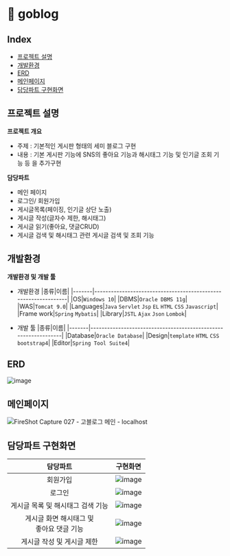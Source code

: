 # 📖 goblog
## Index
  - [프로젝트 설명](#프로젝트-설명) 
  - [개발환경](#개발환경)
  - [ERD](#ERD)
  - [메인페이지](#메인페이지)
  - [담당파트 구현화면](#담당파트-구현화면)
  
## 프로젝트 설명
**프로젝트 개요**
- 주제 : 기본적인 게시판 형태의 세미 블로그 구현
- 내용 : 기본 게시판 기능에 SNS의 좋아요 기능과 해시태그 기능 및 인기글 조회 기능 등 을 추가구현

**담당파트**
- 메인 페이지 
- 로그인/ 회원가입
- 게시글목록(페이징, 인기글 상단 노출)
- 게시글 작성(글자수 제한, 해시태그)
- 게시글 읽기(좋아요, 댓글CRUD)
- 게시글 검색 및 해시태그 관련 게시글 검색 및 조회 기능

## 개발환경
**개발환경 및 개발 툴**
- 개발환경
    |종류|이름|
    |-------|----------------------------------------------------------------|
    |OS|`Windows 10`|
    |DBMS|`Oracle DBMS 11g`|
    |WAS|`Tomcat 9.0`|
    |Languages|`Java` `Servlet` `Jsp` `EL` `HTML` `CSS` `Javascript`|
    |Frame work|`Spring` `Mybatis`|
    |Library|`JSTL` `Ajax` `Json` `Lombok`|
    
- 개발 툴
    |종류|이름|
    |-------|----------------------------------------------------------------|
    |Database|`Oracle Database`|
    |Design|`template` `HTML` `CSS` `bootstrap4`|
    |Editor|`Spring Tool Suite4`|
## ERD

![image](https://user-images.githubusercontent.com/62005139/132192342-4e8b3f13-55d8-4c0f-a896-dea04fa26cfa.png)


## 메인페이지

![FireShot Capture 027 -  고블로그 메인  - localhost](https://user-images.githubusercontent.com/62005139/132193443-f55a0a20-eda0-4776-9b0a-2d9eadecb969.png)

## 담당파트 구현화면

|담당파트| 구현화면 |
|:-------------:|:--------:|
|회원가입|![image](https://user-images.githubusercontent.com/62005139/132193155-9b090b05-03fa-4191-8f7e-a97e4026bd2e.png)|
|로그인|![image](https://user-images.githubusercontent.com/62005139/132193121-269c23ab-378b-44c5-b5a8-6a631d729525.png)|
|게시글 목록 및 해시태그 검색 기능|![image](https://user-images.githubusercontent.com/62005139/132193079-185076ce-4336-4472-acf3-5a8b352b0c66.png)|
|게시글 화면 해시태그 및 </br>좋아요 댓글 기능|![image](https://user-images.githubusercontent.com/62005139/132193041-6c8a1cf9-04d2-4661-b6bc-dfb5360c6f41.png)|
|게시글 작성 및 게시글 제한|![image](https://user-images.githubusercontent.com/62005139/132192993-6ef6aff5-e0be-4896-8b35-fe4089d89c5d.png)|
